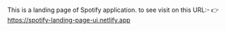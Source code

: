 This is a landing page of Spotify application. to see visit on this URL:- 👉 https://spotify-landing-page-ui.netlify.app
